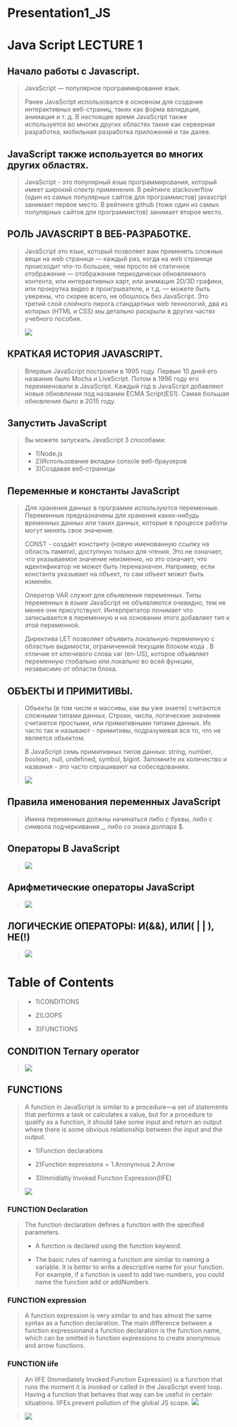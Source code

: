 # Presentation1_JS

# Java Script LECTURE 1

## Начало работы с Javascript.

>JavaScript — популярное программирование язык.
>
>Ранее JavaScript использовался в основном для создание интерактивных веб-страниц, таких как форма валидация, анимация и т. д. В настоящее время JavaScript также используется во многих других областях такие как серверная разработка, мобильная разработка приложений и так далее.

## JavaScript также используется во многих других областях.

>JavaScript - это популярный язык программирования, который имеет широкий спектр применения. В рейтинге stackoverflow (один из самых популярных сайтов для программистов) javascript занимает первое место. В рейтинге github (тоже один из самых популярных сайтов для программистов) занимает второе место.

## РОЛЬ JAVASCRIPT В ВЕБ-РАЗРАБОТКЕ.

>JavaScript это язык, который позволяет вам применять сложные вещи на web странице — каждый раз, когда на web странице происходит что-то большее, чем просто её статичное отображение — отображение периодически обновляемого контента, или интерактивных карт, или анимация 2D/3D графики, или прокрутка видео в проигрывателе, и т.д. — можете быть уверены, что скорее всего, не обошлось без JavaScript. Это третий слой слоёного пирога стандартных web технологий, два из которых (HTML и CSS) мы детально раскрыли в других частях учебного пособия.
>
>![](https://developer.mozilla.org/en-US/docs/Learn/JavaScript/First_steps/What_is_JavaScript/cake.png)

## КРАТКАЯ ИСТОРИЯ JAVASCRIPT.

> Впервые JavaScript построили в 1995 году. Первые 10 дней его название было Mocha и LiveScript. Потом в 1996 году его переименовали в JavaScript. Каждый год в JavaScript добавляют новые обновлении под названии ECMA Script(ES1). Самая большая обновления было в 2015 году.

## Запустить JavaScript

>Вы можете запускать JavaScript 3 способами:
> - 1)Node.js
> - 2)Использование вкладки console веб-браузеров
> - 3)Создавая веб-страницы

## Переменные и константы JavaScript

>Для хранения данных в программе используются переменные. Переменные предназначены для хранения каких-нибудь временных данных или таких данных, которые в процессе работы могут менять свое значение.
>
>CONST - создаёт константу (новую именованную ссылку на область памяти), доступную только для чтения. Это не означает, что указываемое значение неизменно, но это означает, что идентификатор не может быть переназначен. Например, если константа указывает на объект, то сам объект может быть изменён.
>
>Оператор VAR служит для объявления переменных. Типы переменных в языке JavaScript не объявляются очевидно, тем не менее они присутствуют. Интерпретатор понимает что записывается в переменную и на основании этого добавляет тип к этой переменной.
>
>Директива LET позволяет объявить локальную переменную с областью видимости, ограниченной текущим блоком кода . В отличие от ключевого слова var (en-US), которое объявляет переменную глобально или локально во всей функции, независимо от области блока.

## ОБЪЕКТЫ И ПРИМИТИВЫ.

>Объекты (в том числе и массивы, как вы уже знаете) считаются сложными типами данных. Строки, числа, логические значения считаются простыми, или примитивными типами данных. Их часто так и называют - примитивы, подразумевая все то, что не является объектом.
>
>В JavaScript семь примитивных типов данных: string, number, boolean, null, undefined, symbol, bigint. Запомните их количество и названия - это часто спрашивают на собеседованиях.
>
>![](https://www.javascripttutorial.net/wp-content/uploads/2022/01/JavaScript-data-types.svg)

## Правила именования переменных JavaScript

>Имена переменных должны начинаться либо с буквы, либо с символа подчеркивания _, либо со знака доллара $.

## Операторы В JavaScript

>![](https://storage.yandexcloud.net/wr4img/272458_134__143.png_0)

## Арифметические операторы JavaScript

>![](http://bookhtml.ru/images/stories/tabl14.2.jpg)

##  ЛОГИЧЕСКИЕ ОПЕРАТОРЫ: И(&&), ИЛИ( | | ), НЕ(!)

>![](https://www.examtray.com/sites/default/files/styles/wordpress_800x460/public/2019-06/java-boolean-logical-operators-priotiry-table.jpg?itok=jcXIvptd)

# Table of Contents

> - 1)CONDITIONS
>
> - 2)LOOPS
>
> - 3)FUNCTIONS

## CONDITION Ternary operator

>![](https://static.javatpoint.com/core/images/ternary-operator-in-java3.png)

## FUNCTIONS

>A function in JavaScript is similar to a procedure—a set of statements that performs a task or calculates a value, but for a procedure to qualify as a function, it should take some input and return an output where there is some obvious relationship between the input and the output.
>
> - 1)Function declarations
>
> - 2)Function expressions = 1.Anonymous 2.Arrow
>
> - 3)Immidiatly Invoked Function Expression(IIFE)
>
>![](https://www.scientecheasy.com/wp-content/uploads/2022/02/javascript-function-syntax.png)

### FUNCTION Declaration

> The function declaration defines a function with the specified parameters.
>
> - A function is declared using the function keyword.
>
> - The basic rules of naming a function are similar to naming a variable. It is better to write a descriptive name for your function. For example, if a function is used to add two numbers, you could name the function add or addNumbers.

### FUNCTION expression

>A function expression is very similar to and has almost the same syntax as a function declaration. The main difference between a function expressionand a function declaration is the function name, which can be omitted in function expressions to create anonymous and arrow functions.


### FUNCTION iife

>An IIFE (Immediately Invoked  Function Expression) is a function that runs the moment it is invoked or called in the JavaScript event loop. Having a function that behaves that way can be useful in certain situations. IIFEs prevent pollution of the global JS scope.
>![](https://www.google.com/imgres?imgurl=https%3A%2F%2Fsarifulislam.com%2Fwp-content%2Fuploads%2F2018%2F10%2Fiife2.png&tbnid=RwpJ0HaNUzkqbM&vet=12ahUKEwjJv_H1i8D_AhVEh_0HHfz4DXgQMygBegUIARCtAQ..i&imgrefurl=https%3A%2F%2Fsarifulislam.com%2Fjavascript-iife%2F&docid=N8RJQirOoHj1MM&w=3000&h=1376&q=function%20IIFE&hl=ru&ved=2ahUKEwjJv_H1i8D_AhVEh_0HHfz4DXgQMygBegUIARCtAQ)

<!-- Adres ssilki -->
>![](https://www.google.com/imgres?imgurl=https%3A%2F%2Flookaside.fbsbx.com%2Flookaside%2Fcrawler%2Fmedia%2F%3Fmedia_id%3D100077692357186&tbnid=qfQW5XEyjqRBhM&vet=12ahUKEwiFv9-Ri8D_AhWogv0HHcdWCPwQMygAegUIARCuAQ..i&imgrefurl=https%3A%2F%2Fwww.facebook.com%2Finfosoftclub.tj%2F&docid=i1dHLmWF9hBe7M&w=1160&h=1160&q=softclub&ved=2ahUKEwiFv9-Ri8D_AhWogv0HHcdWCPwQMygAegUIARCuAQ)
